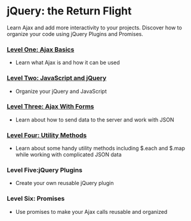 # jQuery: the Return Flight

Learn Ajax and add more interactivity to your projects. 
Discover how to organize your code using jQuery Plugins and Promises.

### [Level One: Ajax Basics](https://github.com/malevolentninja/codeSchool/blob/master/jQuery/jQuery_the_Return_Flight/Level_One.md)
* Learn what Ajax is and how it can be used

### [Level Two: JavaScript and jQuery](https://github.com/malevolentninja/codeSchool/blob/master/jQuery/jQuery_the_Return_Flight/two_JavaScript_and_jQuery.md)
* Organize your jQuery and JavaScript

### [Level Three: Ajax With Forms](https://github.com/malevolentninja/codeSchool/blob/master/jQuery/jQuery_the_Return_Flight/three_Ajax_with_Forms.md)
* Learn about how to send data to the server and work with JSON

### [Level Four: Utility Methods](https://github.com/malevolentninja/codeSchool/blob/master/jQuery/jQuery_the_Return_Flight/four_Utlility_Methods.md)
* Learn about some handy utility methods including $.each and $.map while working with complicated JSON data

### Level Five:jQuery Plugins
* Create your own reusable jQuery plugin

### Level Six: Promises
* Use promises to make your Ajax calls reusable and organized
